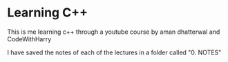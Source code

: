 # Learning C++
This is me learning c++ through a youtube course by aman dhatterwal and CodeWithHarry

I have saved the notes of each of the lectures in  a folder called "0. NOTES"